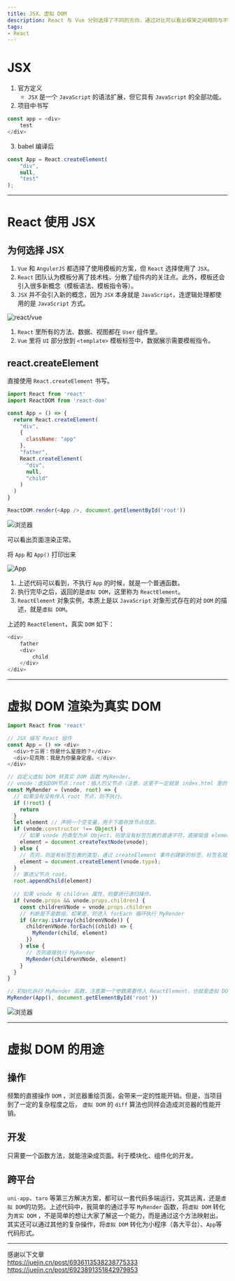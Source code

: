 ```yaml
---
title: JSX、虚拟 DOM
description: React 与 Vue 分别选择了不同的方向，通过对比可以看出框架之间相同与不同的地方.
tags:
- React
---
```



# JSX

1. 官方定义
    - `JSX` 是一个 `JavaScript` 的语法扩展，但它具有 `JavaScript` 的全部功能。
2. 项目中书写
```js
const app = <div>
    test
</div>
```
3. babel 编译后
```js
const App = React.createElement(
    "div",
    null,
    "test"
);
```

***

# React 使用 JSX

## 为何选择 JSX

1. `Vue` 和 `AngulerJS` 都选择了使用模板的方案，但 `React` 选择使用了 `JSX`。
2. `React` 团队认为模板分离了技术栈，分散了组件内的关注点。此外，模板还会引入很多新概念（模板语法、模板指令等）。
3. `JSX` 并不会引入新的概念，因为 `JSX` 本身就是 `JavaScript`，连逻辑处理都使用的是 `JavaScript` 方式。

![react/vue](https://z3.ax1x.com/2021/05/25/gxjT3D.png)

1. `React` 里所有的方法、数据、视图都在 `User` 组件里。<br>
2. `Vue` 里将 `UI` 部分放到 `<template>` 模板标签中，数据展示需要模板指令。<br>

## react.createElement

直接使用 `React.createElement` 书写。

```js
import React from 'react'
import ReactDOM from 'react-dom'

const App = () => {
  return React.createElement(
    "div",
    {
      className: "app"
    },
    "father",
    React.createElement(
      "div",
      null,
      "child"
    )
  )
}

ReactDOM.render(<App />, document.getElementById('root'))
```

![浏览器](https://z3.ax1x.com/2021/05/25/gxvHiV.png)

可以看出页面渲染正常。<br>

将 `App` 和 `App()` 打印出来

![App](https://z3.ax1x.com/2021/05/25/gxvvL9.png)

1. 上述代码可以看到，不执行 `App` 的时候，就是一个普通函数。<br>
2. 执行完毕之后，返回的是`虚拟 DOM`，这里称为 `ReactElement`。<br>
3. `ReactElement` 对象实例，本质上是以 `JavaScript` 对象形式存在的对 `DOM` 的描述，就是`虚拟 DOM`。

上述的 `ReactElement`，真实 `DOM` 如下：

```js
<div>
	father
    <div>
        child
    </div>
</div>

```

***

# 虚拟 DOM 渲染为真实 DOM

```js
import React from 'react'

// JSX 编写 React 组件
const App = () => <div>
  <div>十三哥：你是什么星座的？</div>
  <div>尼克陈：我是为你量身定座。</div>
</div>

// 自定义虚拟 DOM 转真实 DOM 函数 MyRender。
// vnode：虚拟DOM节点；root：插入的父节点（注意，这里不一定就是 index.html 里的 app 节点）。
const MyRender = (vnode, root) => {
  // 如果没有没有传入 root 节点，则不执行。
  if (!root) {
    return
  }
  let element // 声明一个空变量，用于下面存放节点信息。
  if (vnode.constructor !== Object) {
    // 如果 vnode 的类型为非 Object，则是没有标签包裹的普通字符，直接赋值 element。
    element = document.createTextNode(vnode);
  } else {
    // 否则，则是有标签包裹的类型，通过 createElement 事件创建新的标签，标签名就是 type 属性值。
    element = document.createElement(vnode.type);
  }
  // 塞进父节点 root。
  root.appendChild(element)
  
  // 如果 vnode 有 children 属性，则要进行递归操作。
  if (vnode.props && vnode.props.children) {
    const childrenVNode = vnode.props.children
    // 判断是不是数组，如果是，则进入 forEach 循环执行 MyRender
    if (Array.isArray(childrenVNode)) {
      childrenVNode.forEach((child) => {
        MyRender(child, element)
      })
    } else {
      // 否则直接执行 MyRender
      MyRender(childrenVNode, element)
    }
  }
}

// 初始化执行 MyRender 函数，注意第一个参数需要传入 ReactElement，也就是虚拟 DOM。
MyRender(App(), document.getElementById('root'))
```

![浏览器](https://z3.ax1x.com/2021/05/25/gxzvU1.md.png)

***

# 虚拟 DOM 的用途

## 操作

频繁的直接操作 `DOM` ，浏览器重绘页面，会带来一定的性能开销。但是，当项目到了一定的复杂程度之后， `虚拟 DOM` 的 `diff` 算法也同样会造成浏览器的性能开销。

## 开发

只需要一个函数方法，就能渲染成页面。利于模块化、组件化的开发。

## 跨平台

`uni-app`、`taro` 等第三方解决方案，都可以一套代码多端运行，究其远离，还是`虚拟 DOM`的功劳。上述代码中，我简单的通过手写 `MyRender` 函数，将`虚拟 DOM` 转化为`真实 DOM` ，不是简单的想让大家了解这一个能力，而是通过这个方法映射出，其实还可以通过其他的复杂操作，将`虚拟 DOM` 转化为小程序（各大平台）、`App`等代码形式。

***

感谢以下文章<br>
https://juejin.cn/post/6936113538238775333<br>
https://juejin.cn/post/6923891351842979853<br>


